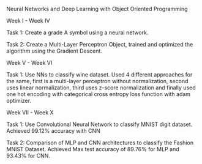 Neural Networks and Deep Learning with Object Oriented Programming




Week I - Week IV




Task 1: Create a grade A symbol using a neural network.

Task 2: Create a Multi-Layer Perceptron Object, trained and optimized the algorithm using the Gradient Descent.




Week V - Week VI



Task 1: Use NNs to classify wine dataset. Used 4 different approaches for the same, first is a multi-layer perceptron without normalization, second uses linear normalization, third uses z-score normalization and finally used one hot encoding with categorical cross entropy loss function with adam optimizer.



Week VII - Week X




Task 1: Use Convolutional Neural Network to classify MNIST digit dataset. Achieved 99.12% accuracy with CNN

Task 2: Comparison of MLP and CNN architectures to classify the Fashion MNIST Dataset. Achieved Max test accuracy of 89.76% for MLP and 93.43% for CNN.
